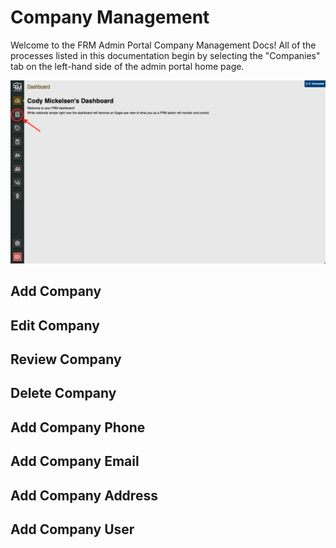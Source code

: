 # Company Management

Welcome to the FRM Admin Portal Company Management Docs! All of the processes listed in this documentation begin by selecting the "Companies" tab on the left-hand side of the admin portal home page.

![](../../static/img/companies/company-management.png)

## Add Company

## Edit Company

## Review Company

## Delete Company

## Add Company Phone

## Add Company Email

## Add Company Address

## Add Company User

